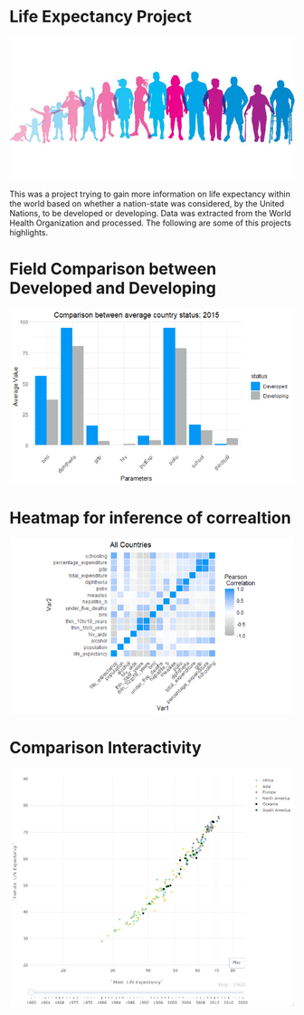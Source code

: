 # Life Expectancy Project

![](static-files/LE.jpg)

This was a project trying to gain more information on life expectancy within the world based on whether a nation-state was considered, by the United Nations, to be developed or developing. Data was extracted from the World Health Organization and processed. The following are some of this projects highlights.


# Field Comparison between Developed and Developing
![](static-files/eda1.png)

# Heatmap for inference of correaltion
![](static-files/eda2.png)

# Comparison Interactivity
![](static-files/eda3.png)

